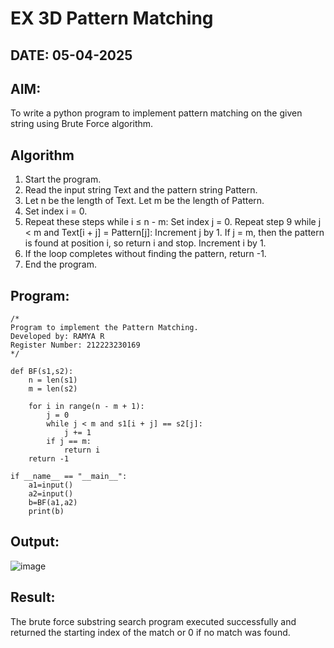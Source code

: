 # EX 3D Pattern Matching
## DATE: 05-04-2025
## AIM:
To write a python program to implement pattern matching on the given string using Brute Force algorithm.

## Algorithm
1. Start the program.
2. Read the input string Text and the pattern string Pattern.
3. Let n be the length of Text. Let m be the length of Pattern.
4. Set index i = 0.
5. Repeat these steps while i ≤ n - m: Set index j = 0. Repeat step 9 while j < m and Text[i + j] = Pattern[j]: Increment j by 1. If j = m, then the pattern is found at position i, so return i and stop. Increment i by 1.
6. If the loop completes without finding the pattern, return -1.
7. End the program.   

## Program:
```
/*
Program to implement the Pattern Matching.
Developed by: RAMYA R
Register Number: 212223230169
*/
```
```
def BF(s1,s2):
    n = len(s1)
    m = len(s2)
    
    for i in range(n - m + 1):
        j = 0
        while j < m and s1[i + j] == s2[j]:
            j += 1
        if j == m:
            return i
    return -1
    
if __name__ == "__main__":
    a1=input() 
    a2=input() 
    b=BF(a1,a2)
    print(b)
```
## Output:
![image](https://github.com/user-attachments/assets/66624d09-6aba-47e2-913a-738f2c1b3c0d)



## Result:
The brute force substring search program executed successfully and returned the starting index of the match or 0 if no match was found.
